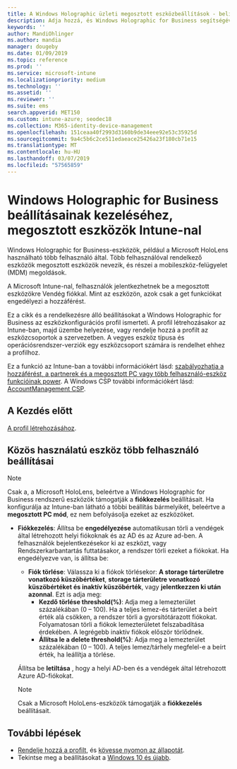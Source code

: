 ```yaml
---
title: A Windows Holographic üzleti megosztott eszközbeállítások - beli Microsoft Intune - |} A Microsoft Docs
description: Adja hozzá, és Windows Holographic for Business segítségével konfigurálhatja az eszközöket, amelyek megosztott, vagy a Microsoft Intune-ban több felhasználó használja. A fiók beállításait, és mit tesznek az eszközökön, beleértve a Microsoft HoloLens listájának megtekintéséhez.
keywords: ''
author: MandiOhlinger
ms.author: mandia
manager: dougeby
ms.date: 01/09/2019
ms.topic: reference
ms.prod: ''
ms.service: microsoft-intune
ms.localizationpriority: medium
ms.technology: ''
ms.assetid: ''
ms.reviewer: ''
ms.suite: ems
search.appverid: MET150
ms.custom: intune-azure; seodec18
ms.collection: M365-identity-device-management
ms.openlocfilehash: 151ceaa40f2993d3160b9de34eee92e53c35925d
ms.sourcegitcommit: 9a4c5b6c2ce511edaeace25426a23f180cb71e15
ms.translationtype: MT
ms.contentlocale: hu-HU
ms.lasthandoff: 03/07/2019
ms.locfileid: "57565859"
---
```

# <a name="windows-holographic-for-business-settings-to-manage-shared-devices-using-intune"></a>Windows Holographic for Business beállításainak kezeléséhez, megosztott eszközök Intune-nal

Windows Holographic for Business-eszközök, például a Microsoft HoloLens használható több felhasználó által. Több felhasználóval rendelkező eszközök megosztott eszközök nevezik, és részei a mobileszköz-felügyelet (MDM) megoldások.

A Microsoft Intune-nal, felhasználók jelentkezhetnek be a megosztott eszközökre Vendég fiókkal. Mint az eszközön, azok csak a get funkciókat engedélyezi a hozzáférést.

Ez a cikk és a rendelkezésre álló beállításokat a Windows Holographic for Business az eszközkonfigurációs profil ismerteti. A profil létrehozásakor az Intune-ban, majd üzembe helyezése, vagy rendelje hozzá a profilt az eszközcsoportok a szervezetben. A vegyes eszköz típusa és operációsrendszer-verziók egy eszközcsoport számára is rendelhet ehhez a profilhoz.

Ez a funkció az Intune-ban a további információkért lásd: [szabályozhatja a hozzáférést, a partnerek és a megosztott PC vagy több felhasználó-eszköz funkcióinak power](shared-user-device-settings.md). A Windows CSP további információkért lásd: [AccountManagement CSP](https://docs.microsoft.com/windows/client-management/mdm/accountmanagement-csp).

## <a name="before-your-begin"></a>A Kezdés előtt

[A profil létrehozásához](shared-user-device-settings.md).

## <a name="shared-multi-user-device-settings"></a>Közös használatú eszköz több felhasználó beállításai

> [!NOTE]
> Csak a, a Microsoft HoloLens, beleértve a Windows Holographic for Business rendszerű eszközök támogatják a **fiókkezelés** beállításait. Ha konfigurálja az Intune-ban látható a többi beállítás bármelyikét, beleértve a **megosztott PC mód**, ez nem befolyásolja ezeket az eszközöket.

- **Fiókkezelés**: Állítsa be **engedélyezése** automatikusan törli a vendégek által létrehozott helyi fiókoknak és az AD és az Azure ad-ben. A felhasználók bejelentkezésekor ki az eszközt, vagy Rendszerkarbantartás futtatásakor, a rendszer törli ezeket a fiókokat. Ha engedélyezve van, is állítsa be:
  - **Fiók törlése**: Válassza ki a fiókok törlésekor: **A storage tárterületre vonatkozó küszöbértéket**, **storage tárterületre vonatkozó küszöbértéket és inaktív küszöbérték**, vagy **jelentkezzen ki után azonnal**. Ezt is adja meg:
    - **Kezdő törlése threshold(%)**: Adja meg a lemezterület százalékában (0 – 100). Ha a teljes lemez-és tárterület a beírt érték alá csökken, a rendszer törli a gyorsítótárazott fiókokat. Folyamatosan törli a fiókok lemezterületet felszabadítása érdekében. A legrégebb inaktív fiókok először törlődnek.
    - **Állítsa le a delete threshold(%)**: Adja meg a lemezterület százalékában (0 – 100). A teljes lemez/tárhely megfelel-e a beírt érték, ha leállítja a törlése.

  Állítsa be **letiltása** , hogy a helyi AD-ben és a vendégek által létrehozott Azure AD-fiókokat.

  > [!NOTE]
  > Csak a Microsoft HoloLens-eszközök támogatják a **fiókkezelés** beállításait.

## <a name="next-steps"></a>További lépések

- [Rendelje hozzá a profilt](device-profile-assign.md), és [kövesse nyomon az állapotát](device-profile-monitor.md).
- Tekintse meg a beállításokat a [Windows 10 és újabb](shared-user-device-settings-windows.md).
